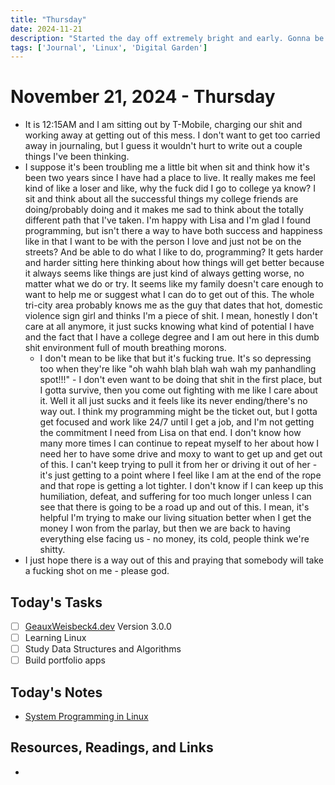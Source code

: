 ```yaml
---
title: "Thursday"
date: 2024-11-21
description: "Started the day off extremely bright and early. Gonna be a good day"
tags: ['Journal', 'Linux', 'Digital Garden']
---
```


# November 21, 2024 - Thursday

- It is 12:15AM and I am sitting out by T-Mobile, charging our shit and working away at getting out of this mess. I don't want to get too carried away in journaling, but I guess it wouldn't hurt to write out a couple things I've been thinking.
- I suppose it's been troubling me a little bit when sit and think how it's been two years since I have had a place to live. It really makes me feel kind of like a loser and like, why the fuck did I go to college ya know? I sit and think about all the successful things my college friends are doing/probably doing and it makes me sad to think about the totally different path that I've taken. I'm happy with Lisa and I'm glad I found programming, but isn't there a way to have both success and happiness like in that I want to be with the person I love and just not be on the streets? And be able to do what I like to do, programming? It gets harder and harder sitting here thinking about how things will get better because it always seems like things are just kind of always getting worse, no matter what we do or try. It seems like my family doesn't care enough to want to help me or suggest what I can do to get out of this. The whole tri-city area probably knows me as the guy that dates that hot, domestic violence sign girl and thinks I'm a piece of shit. I mean, honestly I don't care at all anymore, it just sucks knowing what kind of potential I have and the fact that I have a college degree and I am out here in this dumb shit environment full of mouth breathing morons.
	- I don't mean to be like that but it's fucking true. It's so depressing too when they're like "oh wahh blah blah wah wah my panhandling spot!!!" - I don't even want to be doing that shit in the  first place, but I gotta survive, then you come out fighting with me like I care about it. Well it all just sucks and it feels like its never ending/there's no way out. I think my programming might be the ticket out, but I gotta get focused and work like 24/7 until I get a job, and I'm not getting the commitment I need from Lisa on that end. I don't know how many more times I can continue to repeat myself to her about how I need her to have some drive and moxy to want to get up and get out of this. I can't keep trying to pull it from her or driving it out of her - it's just getting to a point where I feel like I am at the end of the rope and that rope is getting a lot tighter. I don't know if I can keep up this humiliation, defeat, and suffering for too much longer unless I can see that there is going to be a road up and out of this. I mean, it's helpful I'm trying to make our living situation better when I get the money I won from the parlay, but then we are back to having everything else facing us - no money, its cold, people think we're shitty.
- I just hope there is a way out of this and praying that somebody will take a fucking shot on me - please god.

## Today's Tasks

- [ ] [GeauxWeisbeck4.dev](https://geauxweisbeck4.dev) Version 3.0.0
- [ ] Learning Linux
- [ ] Study Data Structures and Algorithms
- [ ] Build portfolio apps

## Today's Notes

- [System Programming in Linux](system-programming-in-linux.md)

## Resources, Readings, and Links

-
